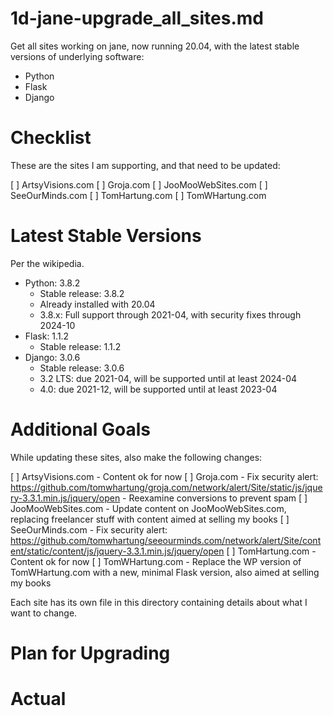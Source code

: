 
# 1d-jane-upgrade_all_sites.md

Get all sites working on jane, now running 20.04, with the latest stable versions of underlying software:

- Python
- Flask
- Django

# Checklist

These are the sites I am supporting, and that need to be updated:

[ ] ArtsyVisions.com
[ ] Groja.com
[ ] JooMooWebSites.com
[ ] SeeOurMinds.com
[ ] TomHartung.com
[ ] TomWHartung.com

# Latest Stable Versions

Per the wikipedia.

- Python: 3.8.2
  - Stable release: 3.8.2
  - Already installed with 20.04
  - 3.8.x: Full support through 2021-04, with security fixes through 2024-10
- Flask: 1.1.2
  - Stable release: 1.1.2
- Django: 3.0.6
  - Stable release: 3.0.6
  - 3.2 LTS: due 2021-04, will be supported until at least 2024-04
  - 4.0: due 2021-12, will be supported until at least 2023-04


# Additional Goals

While updating these sites, also make the following changes:

[ ] ArtsyVisions.com
    - Content ok for now
[ ] Groja.com
    - Fix security alert: https://github.com/tomwhartung/groja.com/network/alert/Site/static/js/jquery-3.3.1.min.js/jquery/open
    - Reexamine conversions to prevent spam
[ ] JooMooWebSites.com
    - Update content on JooMooWebSites.com, replacing freelancer stuff with content aimed at selling my books
[ ] SeeOurMinds.com
    - Fix security alert: https://github.com/tomwhartung/seeourminds.com/network/alert/Site/content/static/content/js/jquery-3.3.1.min.js/jquery/open
[ ] TomHartung.com
    - Content ok for now
[ ] TomWHartung.com
    - Replace the WP version of TomWHartung.com with a new, minimal Flask version, also aimed at selling my books

Each site has its own file in this directory containing details about what I want to change.

# Plan for Upgrading

# Actual

